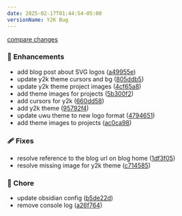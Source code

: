 ```yaml
---
date: 2025-02-17T01:44:54-05:00
versionName: Y2K Bug
---
```


[compare changes](https://github.com/madcampos/madcampos/compare/v4.3.0...v4.3.1)

### 🚀 Enhancements

- add blog post about SVG logos ([a49955e](https://github.com/madcampos/madcampos/commit/a49955e))
- update y2k theme cursors and bg ([805ddb5](https://github.com/madcampos/madcampos/commit/805ddb5))
- update y2k theme project images ([4cf65a8](https://github.com/madcampos/madcampos/commit/4cf65a8))
- add theme images for projects ([5b300f2](https://github.com/madcampos/madcampos/commit/5b300f2))
- add cursors for y2k ([660dd58](https://github.com/madcampos/madcampos/commit/660dd58))
- add y2k theme ([95792f4](https://github.com/madcampos/madcampos/commit/95792f4))
- update uwu theme to new logo format ([4794651](https://github.com/madcampos/madcampos/commit/4794651))
- add theme images to projects ([ac0ca98](https://github.com/madcampos/madcampos/commit/ac0ca98))

### 🩹 Fixes

- resolve reference to the blog url on blog home ([1df3f05](https://github.com/madcampos/madcampos/commit/1df3f05))
- resolve missing image for y2k theme ([c714585](https://github.com/madcampos/madcampos/commit/c714585))

### 🏡 Chore

- update obsidian config ([b5de22d](https://github.com/madcampos/madcampos/commit/b5de22d))
- remove console log ([a26f764](https://github.com/madcampos/madcampos/commit/a26f764))
